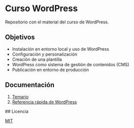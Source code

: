 # Curso WordPress
Repositorio con el material del curso de WordPress.

## Objetivos

* Instalación en entorno local y uso de WordPress
* Configuración y personalización
* Creación de una plantilla
* WordPress como sistema de gestión de contenidos (CMS)
* Publicación en entorno de producción

## Documentación

1. [Temario](https://github.com/jdinicola/curso-wordpress/blob/master/temario.md)
2. [Referencia rápida de WordPress](https://github.com/jdinicola/curso-wordpress/blob/master/referencia_rapida.md)


## Licencia

[MIT](https://github.com/jdinicola/curso-wordpress/blob/master/LICENSE)
